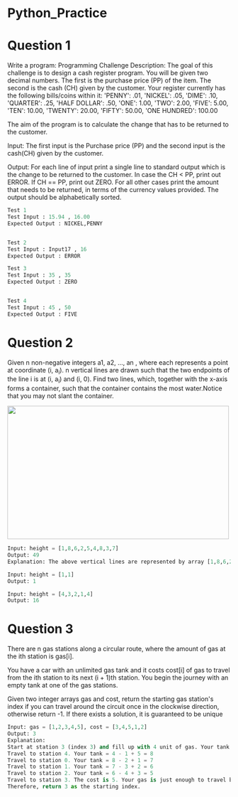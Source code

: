 # Python_Practice

# Question 1
Write a program:
Programming Challenge Description:
The goal of this challenge is to design a cash register program.
You will be given two decimal numbers. The first is the purchase price (PP) of the item.
The second is the cash (CH) given by the customer.
Your register currently has the following bills/coins within it:
'PENNY': .01,
'NICKEL': .05,
'DIME': .10,
'QUARTER': .25,
'HALF DOLLAR': .50,
'ONE': 1.00,
'TWO': 2.00,
'FIVE': 5.00,
'TEN': 10.00,
'TWENTY': 20.00,
'FIFTY': 50.00,
'ONE HUNDRED': 100.00

The aim of the program is to calculate the change that has to be returned to the customer.

Input:
The first input is the Purchase price (PP) and the second input is the cash(CH) given by the customer.

Output:
For each line of input print a single line to standard output which is the change to be returned to the customer.
In case the CH < PP, print out ERROR. If CH == PP, print out ZERO.
For all other cases print the amount that needs to be returned, in terms of the currency values provided.
The output should be alphabetically sorted. <br>

```python
Test 1
Test Input : 15.94 , 16.00
Expected Output : NICKEL,PENNY


Test 2
Test Input : Input17 , 16
Expected Output : ERROR  

Test 3
Test Input : 35 , 35
Expected Output : ZERO  


Test 4
Test Input : 45 , 50
Expected Output : FIVE
```

# Question 2
Given n non-negative integers a1, a2, ..., an , where each represents a point at coordinate (i, a<sub>i</sub>). n vertical lines are drawn such that the two endpoints of the line i is at (i, a<sub>i</sub>) and (i, 0). Find two lines, which, together with the x-axis forms a container, such that the container contains the most water.Notice that you may not slant the container.

<img src = 'https://s3-lc-upload.s3.amazonaws.com/uploads/2018/07/17/question_11.jpg' width="500" height="300">

```python
Input: height = [1,8,6,2,5,4,8,3,7]
Output: 49
Explanation: The above vertical lines are represented by array [1,8,6,2,5,4,8,3,7]. In this case, the max area of water (blue section) the container can contain is 49.

Input: height = [1,1]
Output: 1

Input: height = [4,3,2,1,4]
Output: 16  
```

# Question 3
There are n gas stations along a circular route, where the amount of gas at the ith station is gas[i].

You have a car with an unlimited gas tank and it costs cost[i] of gas to travel from the ith station to its next (i + 1)th station. You begin the journey with an empty tank at one of the gas stations.

Given two integer arrays gas and cost, return the starting gas station's index if you can travel around the circuit once in the clockwise direction, otherwise return -1. If there exists a solution, it is guaranteed to be unique
```python
Input: gas = [1,2,3,4,5], cost = [3,4,5,1,2]
Output: 3
Explanation:
Start at station 3 (index 3) and fill up with 4 unit of gas. Your tank = 0 + 4 = 4
Travel to station 4. Your tank = 4 - 1 + 5 = 8
Travel to station 0. Your tank = 8 - 2 + 1 = 7
Travel to station 1. Your tank = 7 - 3 + 2 = 6
Travel to station 2. Your tank = 6 - 4 + 3 = 5
Travel to station 3. The cost is 5. Your gas is just enough to travel back to station 3.
Therefore, return 3 as the starting index.
```
